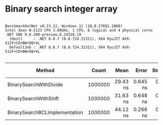 # Binary search integer array


```

BenchmarkDotNet v0.13.12, Windows 11 (10.0.27691.1000)
Intel Xeon W-2123 CPU 3.60GHz, 1 CPU, 8 logical and 4 physical cores
.NET SDK 9.0.100-preview.6.24328.19
  [Host]     : .NET 8.0.7 (8.0.724.31311), X64 RyuJIT AVX-512F+CD+BW+DQ+VL
  DefaultJob : .NET 8.0.7 (8.0.724.31311), X64 RyuJIT AVX-512F+CD+BW+DQ+VL


```
| Method                        | Count   | Mean     | Error    | StdDev   | Median   | Ratio | RatioSD | Allocated | Alloc Ratio |
|------------------------------ |-------- |---------:|---------:|---------:|---------:|------:|--------:|----------:|------------:|
| BinarySearchWithDivide        | 1000000 | 29.43 ns | 0.645 ns | 0.816 ns | 28.91 ns |  0.93 |    0.04 |         - |          NA |
| BinarySearchWithShift         | 1000000 | 31.63 ns | 0.648 ns | 0.575 ns | 31.50 ns |  1.00 |    0.00 |         - |          NA |
| BinarySearchBCLImplementation | 1000000 | 44.12 ns | 0.266 ns | 0.236 ns | 44.13 ns |  1.40 |    0.02 |         - |          NA |
